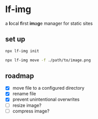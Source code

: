 # lf-img

a **l**ocal **f**irst **im**a**g**e manager for static sites

## set up

```sh
npx lf-img init
```

```sh
npx lf-img move -f ./path/to/image.png
```

## roadmap

- [x] move file to a configured directory
- [x] rename file
- [x] prevent unintentional overwrites
- [ ] resize image?
- [ ] compress image?
